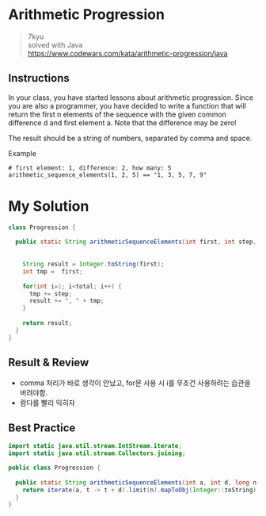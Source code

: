 # Arithmetic Progression
>7kyu  
>solved with Java  
>https://www.codewars.com/kata/arithmetic-progression/java

## Instructions
In your class, you have started lessons about arithmetic progression. Since you are also a programmer, you have decided to write a function that will return the first n elements of the sequence with the given common difference d and first element a. Note that the difference may be zero!

The result should be a string of numbers, separated by comma and space.

Example
~~~
# first element: 1, difference: 2, how many: 5
arithmetic_sequence_elements(1, 2, 5) == "1, 3, 5, 7, 9"
~~~

# My Solution
~~~java
class Progression {
  
  public static String arithmeticSequenceElements(int first, int step, long total) {
    
    
    String result = Integer.toString(first);
    int tmp =  first;
    
    for(int i=1; i<total; i++) {
      tmp += step;
      result += ", " + tmp;
    }
    
    return result;
  }
}
~~~

## Result & Review
- comma 처리가 바로 생각이 안났고, for문 사용 시 i를 무조건 사용하려는 습관을 버려야함.
- 람다를 빨리 익히자

## Best Practice
~~~java
import static java.util.stream.IntStream.iterate;
import static java.util.stream.Collectors.joining;

public class Progression {
  
  public static String arithmeticSequenceElements(int a, int d, long n) {
    return iterate(a, t -> t + d).limit(n).mapToObj(Integer::toString).collect(joining(", "));
  }
}
~~~
